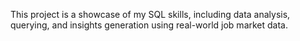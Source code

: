 This project is a showcase of my SQL skills, including data analysis, querying, and insights generation using real-world job market data.
